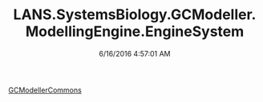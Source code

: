 ﻿---
title: LANS.SystemsBiology.GCModeller.ModellingEngine.EngineSystem
date: 6/16/2016 4:57:01 AM
---

[GCModellerCommons](T-LANS.SystemsBiology.GCModeller.ModellingEngine.EngineSystem.GCModellerCommons.html)
